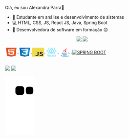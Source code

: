 Olá, eu sou Alexandra Parra👋
- 🔭 Estudante em análise e desenvolvimento de sistemas
- 💻 HTML, CSS, JS, React JS, Java, Spring Boot
- 🌱 Desenvolvedora de software em formação 😊

<div align="center">
  <a href="https://github.com/AlexandraParra">
  <img height="180em" src="https://github-readme-stats.vercel.app/api?username=AlexandraParra&show_icons=true&theme=tokyonight&include_all_commits=true&count_private=true"/>
  <img height="180em" src="https://github-readme-stats.vercel.app/api/top-langs/?username=AlexandraParra&layout=compact&langs_count=7&theme=tokyonight"/>
</div>

  <div style="display: inline_block"><br>
  <img align="center" alt="HTML" height="30" width="40" src="https://raw.githubusercontent.com/devicons/devicon/master/icons/html5/html5-original.svg">
  <img align="center" alt="CSS" height="30" width="40" src="https://raw.githubusercontent.com/devicons/devicon/master/icons/css3/css3-original.svg">
  <img align="center" alt="JS" height="30" width="40" src="https://raw.githubusercontent.com/devicons/devicon/master/icons/javascript/javascript-original.svg">
  <img align="center" alt="REACT JS" height="30" width="40" src="https://raw.githubusercontent.com/devicons/devicon/master/icons/react/react-original-wordmark.svg">
  <img align="center" alt="JAVA" height="30" width="40" src="https://raw.githubusercontent.com/devicons/devicon/master/icons/java/java-original.svg">
  <img align="center" alt="SPRING BOOT" height="30" width="30" src="https://www.clipartmax.com/png/small/117-1171017_spring-logo-spring-framework-logo.png">
</div>
  
  ##
  
  <div> 
  <a href = "mailto:contatodiana00suarez@gmail.com"><img src="https://img.shields.io/badge/-Gmail-%23333?style=for-the-badge&logo=gmail&logoColor=white" target="_blank"></a>
  <a href="https://www.linkedin.com/in/alexandra-maria-parra-ruiz-a55923220" target="_blank"><img src="https://img.shields.io/badge/-LinkedIn-%230077B5?style=for-the-badge&logo=linkedin&logoColor=white" target="_blank"></a>
 
  ![Snake animation](https://github.com/alexandraparra/alexandraparra/blob/output/github-contribution-grid-snake.svg)
 
</div>
